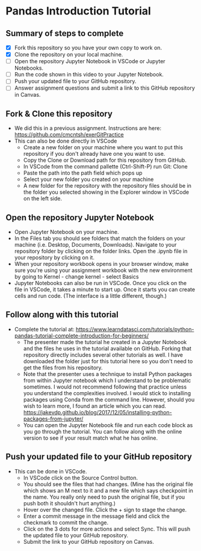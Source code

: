 # Pandas Introduction Tutorial

## Summary of steps to complete

- [x] Fork this repository so you have your own copy to work on.
- [x] Clone the repository on your local machine. 
- [ ] Open the repository Jupyter Notebook in VSCode or Jupyter Notebooks.
- [ ] Run the code shown in this video to your Jupyter Notebook.
- [ ] Push your updated file to your GitHub repository.
- [ ] Answer assignment questions and submit a link to this GitHub repository in Canvas.

## Fork & Clone this repository

* We did this in a previous assignment. Instructions are here: https://github.com/cmcntsh/exerGitPractice
* This can also be done directly in VSCode
  * Create a new folder on your machine where you want to put this repository if you don't already have one you want to use.
  * Copy the Clone or Download path for this repository from GitHub.
  * In VSCode from the command pallette (Ctrl-Shift-P) run Git: Clone
  * Paste the path into the path field which pops up
  * Select your new folder you created on your machine
  * A new folder for the repository with the repository files should be in the folder you selected showing in the Explorer window in VSCode on the left side.

## Open the repository Jupyter Notebook
* Open Jupyter Notebook on your machine.
* In the Files tab you should see folders that match the folders on your machine (i.e. Desktop, Documents, Downloads). Navigate to your repository folder by clicking on the folder links. Open the .ipynb file in your repository by clicking on it.
* When your repository workbook opens in your browser window, make sure you're using your assignment workbook with the new environment by going to Kernel - change kernel - select Basics
* Jupyter Notebooks can also be run in VSCode. Once you click on the file in VSCode, it takes a minute to start up. Once it starts you can create cells and run code. (The interface is a little different, though.)


## Follow along with this tutorial

* Complete the tutorial at: https://www.learndatasci.com/tutorials/python-pandas-tutorial-complete-introduction-for-beginners/
  * The presenter made the tutorial he created in a Jupyter Notebook and the files he uses in the tutorial available on GitHub. Forking that repository directly includes several other tutorials as well. I have downloaded the folder just for this tutorial here so you don't need to get the files from his repository.
  * Note that the presenter uses a technique to install Python packages from within Jupyter notebook which I understand to be problematic sometimes. I would not recommend following that practice unless you understand the complexities involved. I would stick to installing packages using Conda from the command line. However, should you wish to learn more, I found an article which you can read. https://jakevdp.github.io/blog/2017/12/05/installing-python-packages-from-jupyter/
  * You can open the Jupyter Notebook file and run each code block as you go through the tutorial. You can follow along with the online version to see if your result match what he has online.
  
## Push your updated file to your GitHub repository

* This can be done in VSCode.
  * In VSCode click on the Source Control button.
  * You should see the files that had changes. (Mine has the original file which shows an M next to it and a new file which says checkpoint in the name. You really only need to push the original file, but if you push both it shouldn't hurt anything.)
  * Hover over the changed file. Click the + sign to stage the change.
  * Enter a commit message in the message field and click the checkmark to commit the change.
  * Click on the 3 dots for more actions and select Sync. This will push the updated file to your GitHub repository.
  * Submit the link to your GitHub repository on Canvas.
  
